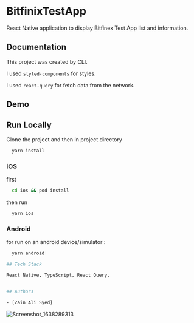 # BitfinixTestApp

React Native application to display Bitfinex Test App list and information.

## Documentation

This project was created by CLI.

I used `styled-components` for styles.

I used `react-query` for fetch data from the network.

## Demo

## Run Locally

Clone the project and then in project directory

```bash
  yarn install
```

### iOS

first

```bash
  cd ios && pod install
```

then run

```bash
  yarn ios
```

### Android

for run on an android device/simulator :

```bash
  yarn android

## Tech Stack

React Native, TypeScript, React Query.


## Authors

- [Zain Ali Syed]


```
![Screenshot_1638289313](https://user-images.githubusercontent.com/24393023/144297290-54b1c557-fc47-4c68-bc2e-7fa43ff32be8.png)
